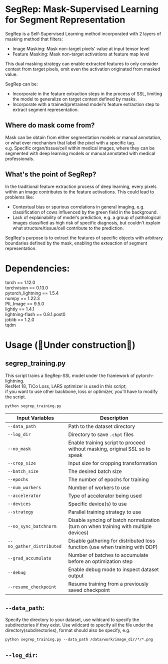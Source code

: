# SegRep: Mask-Supervised Learning for Segment Representation

SegRep is a Self-Supervised Learning method incorporated with 2 layers of masking method that filters:
  - Image Masking: Mask non-target pixels' value at input tensor level
  - Feature Masking: Mask non-target activations at feature map level

This dual masking strategy can enable extracted features to only consider context from target pixels, omit even the activation originated from masked value.

SegRep can be:  
  - Incorporate in the feature extraction steps in the process of SSL, limiting the model to generalize on target context defined by masks.
  - Incorporate with a trained/pretrained model's feature extraction step to extract segment representation.

## Where do mask come from?  

Mask can be obtain from either segmentation models or manual annotation, or what ever mechanism that label the pixel with a specific tag.  
e.g. Specific organ/tissue/cell within medical images, where they can be segmented with deep learning models or manual annotated with medical professionals.  

## What's the point of SegRep?

In the traditional feature extraction process of deep learning, every pixels within an image contributes to the feature activations. 
This could lead to problems like:
  - Contextual bias or spurious correlations in general imaging, e.g. classification of cows influenced by the green field in the background.
  - Lack of explainability of model's prediction, e.g. a group of pathological images classified as high risk of specific diagnosis, but couldn't explain what structure/tissue/cell contribute to the prediction.

SegRep's purpose is to extract the features of specific objects with arbitrary boundaries defined by the mask, enabling the exteaction of segment representation.

# Dependencies:  

torch == 1.12.0  
torchvision == 0.13.0  
pytorch_lightning == 1.5.4  
numpy == 1.22.3  
PIL.Image == 9.5.0  
lightly == 1.4.1  
lightning-flash == 0.8.1.post0   
joblib == 1.2.0  
tqdm  

# Usage (🚧Under construction🚧)
## segrep_training.py
This script trains a SegRep-SSL model under the framework of pytorch-lightning.  
ResNet 18, TiCo Loss, LARS optimizer is used in this script;   
if you want to use other backbone, loss or optimizer, you'll have to modify the script.  

```
python segrep_training.py  
```

| Input Variables           | Description                                                                            |
| ------------------------- | -------------------------------------------------------------------------------------- |
| `--data_path`             | Path to the dataset directory                                                          |
| `--log_dir`               | Directory to save `.ckpt` files                                                        |
| `--no_mask`               | Enable training script to proceed without masking, original SSL so to speak            |
| `--crop_size`             | Input size for cropping transformation                                                 |
| `--batch_size`            | The desired batch size                                                                 |
| `--epochs`                | The number of epochs for training                                                      |
| `--num_workers`           | Number of workers to use                                                               |
| `--accelerator`           | Type of accelerator being used                                                         |
| `--devices`               | Specific device(s) to use                                                              |
| `--strategy`              | Parallel training strategy to use                                                      |
| `--no_sync_batchnorm`     | Disable syncing of batch normalization (turn on when training with multiple devices)   |
| `--no_gather_distributed` | Disable gathering for distributed loss function (use when training with DDP)           |
| `--grad_accumulate`       | Number of batches to accumulate before an optimization step                            |
| `--debug`                 | Enable debug mode to inspect dataset output                                            |
| `--resume_checkpoint`     | Resume training from a previously saved checkpoint                                     |

## `--data_path`:
Specify the directory to your dataset, use wildcard to specify the subdirectories if they exist.
Use wildcard to specify all the file under the directory(subdirectories), format should also be specify, 
e.g.  
```
python segrep_training.py --data_path /data/work/image_dir/*/*.png
```

## `--log_dir`:  


